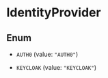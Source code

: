 

# IdentityProvider

## Enum


* `AUTH0` (value: `"AUTH0"`)

* `KEYCLOAK` (value: `"KEYCLOAK"`)



